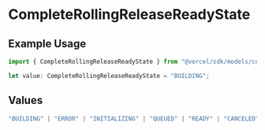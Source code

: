 # CompleteRollingReleaseReadyState

## Example Usage

```typescript
import { CompleteRollingReleaseReadyState } from "@vercel/sdk/models/completerollingreleaseop.js";

let value: CompleteRollingReleaseReadyState = "BUILDING";
```

## Values

```typescript
"BUILDING" | "ERROR" | "INITIALIZING" | "QUEUED" | "READY" | "CANCELED"
```